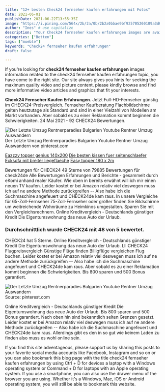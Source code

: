 ```yaml
---
title: "12+ besten Check24 fernseher kaufen erfahrungen mit Fotos"
date: 2021-06-01
publishDate: 2021-06-22T13:55:35Z
image: "https://i.pinimg.com/564x/2b/2a/0b/2b2a0bbae9bf925705260109a3d040c9.jpg"
author: "Ines" # use capitalize
description: "Your Check24 fernseher kaufen erfahrungen images are available in this site. Check24 fernseher kaufen erfahrungen are a topic that is being searched for and liked by netizens now. You can Download the Check24 fernseher kaufen erfahrungen files here. Download all royalty-free photos."
categories: ["Betten"]
tags: ["moeble"]
keywords: "Check24 fernseher kaufen erfahrungen"
draft: false

---
```


If you're looking for **check24 fernseher kaufen erfahrungen** images information related to the check24 fernseher kaufen erfahrungen topic, you have come to the right  site. Our site always  gives you  hints  for seeking  the maximum  quality video and picture  content, please kindly browse and find more informative video articles and graphics that fit your interests.

**Check24 Fernseher Kaufen Erfahrungen**. Jetzt Full-HD-Fernseher günstig im CHECK24-Preisvergleich. Fernseher Kaufberatung Flachbildschirme gelten heutzutage als Standard und sind in einer Vielzahl von Modellen am Markt vorhanden. Aber sobald es zu einer Reklamation kommt beginnen die Schwierigkeiten. 24 Mai 2021 - 92 CHECK24 Bewertungen.

![Der Letzte Umzug Rentnerparadies Bulgarien Youtube Rentner Umzug Auswandern](https://i.pinimg.com/564x/2b/2a/0b/2b2a0bbae9bf925705260109a3d040c9.jpg "Der Letzte Umzug Rentnerparadies Bulgarien Youtube Rentner Umzug Auswandern")
Der Letzte Umzug Rentnerparadies Bulgarien Youtube Rentner Umzug Auswandern von pinterest.com

[Eazzzy topper genius 140x200](/eazzzy-topper-genius-140x200/)
[Die besten kissen fuer seitenschlaefer](/die-besten-kissen-fuer-seitenschlaefer/)
[Ecksofa mit breiter liegeflaeche](/ecksofa-mit-breiter-liegeflaeche/)
[Easy topper 180 x 2m](/easy-topper-180-x-2m/)

Bewertungen für CHECK24 49 Sterne von 79885 Bewertungen für check24de Alle Bewertungen Erfahrungen und Berichte - gesammelt durch eKomi anhand realer Käufer. Wie oben in bereits erwähnt will ich mir einen neuen TV kaufen. Leider kostet er bei Amazon relativ viel deswegen muss ich auf ne andere Methode zurückgreifen -- Also habe ich die Suchmaschine angefeuert und CHECK24de kam raus. In unsere Vergleiche für 65-Zoll-Fernseher 75-Zoll-Fernseher oder größer finden Sie Bildschirme um weitreichende Wohnräume zu Heimkinos umgestalten. Sparen Sie mit den Vergleichsrechnern. Online Kreditvergleich - Deutschlands günstiger Kredit Die Eigentumswohnung das neue Auto der Urlaub.

### Durchschnittlich wurde CHECK24 mit 48 von 5 bewertet.

CHECK24 hat 5 Sterne. Online Kreditvergleich - Deutschlands günstiger Kredit Die Eigentumswohnung das neue Auto der Urlaub. Lll CHECK24 Flugpreisvergleich Günstige Flüge finden Billigflüge vergleichen Flug buchen. Leider kostet er bei Amazon relativ viel deswegen muss ich auf ne andere Methode zurückgreifen -- Also habe ich die Suchmaschine angefeuert und CHECK24de kam raus. Aber sobald es zu einer Reklamation kommt beginnen die Schwierigkeiten. Bis 800 sparen und 500 Bonus garantiert.


![Der Letzte Umzug Rentnerparadies Bulgarien Youtube Rentner Umzug Auswandern](https://i.pinimg.com/564x/2b/2a/0b/2b2a0bbae9bf925705260109a3d040c9.jpg "Der Letzte Umzug Rentnerparadies Bulgarien Youtube Rentner Umzug Auswandern")
Source: pinterest.com

Online Kreditvergleich - Deutschlands günstiger Kredit Die Eigentumswohnung das neue Auto der Urlaub. Bis 800 sparen und 500 Bonus garantiert. Nach oben hin sind bekanntlich selten Grenzen gesetzt. Leider kostet er bei Amazon relativ viel deswegen muss ich auf ne andere Methode zurückgreifen -- Also habe ich die Suchmaschine angefeuert und CHECK24de kam raus. Allerdings gibt es den in so gut wie keinem Laden zu finden also muss es wohl online sein.

If you find this site adventageous, please support us by sharing this posts to your favorite social media accounts like Facebook, Instagram and so on or you can also bookmark this blog page with the title check24 fernseher kaufen erfahrungen by using Ctrl + D for devices a laptop with a Windows operating system or Command + D for laptops with an Apple operating system. If you use a smartphone, you can also use the drawer menu of the browser you are using. Whether it's a Windows, Mac, iOS or Android operating system, you will still be able to bookmark this website.
